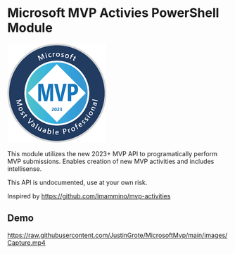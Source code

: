 # Microsoft MVP Activies PowerShell Module

![logo](images/logo.png)

This module utilizes the new 2023+ MVP API to programatically perform MVP submissions. Enables creation of new MVP activities and includes intellisense.

This API is undocumented, use at your own risk.

Inspired by https://github.com/lmammino/mvp-activities

## Demo

https://raw.githubusercontent.com/JustinGrote/MicrosoftMvp/main/images/Capture.mp4